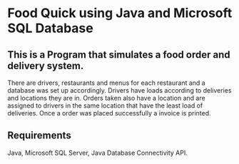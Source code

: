# Food Quick using Java and Microsoft SQL Database

## This is a Program that simulates a food order and delivery system.

There are drivers, restaurants and menus for each restaurant and a database was set up accordingly. Drivers have loads according to deliveries and locations they are in.
Orders taken also have a location and are assigned to drivers in the same location that have the least load of deliveries. Once a order was placed successfully a invoice is printed.

## Requirements

Java, 
Microsoft SQL Server, 
Java Database Connectivity API.

